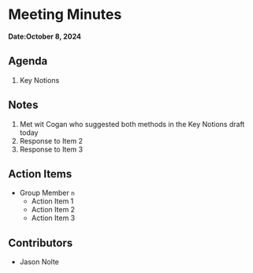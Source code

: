 

# Meeting Minutes
**Date:October 8, 2024**

## Agenda
1. Key Notions

## Notes
1. Met wit Cogan who suggested both methods in the Key Notions draft today
2. Response to Item 2
3. Response to Item 3

## Action Items
* Group Member `n`
    * Action Item 1
    * Action Item 2
    * Action Item 3

## Contributors
* Jason Nolte
